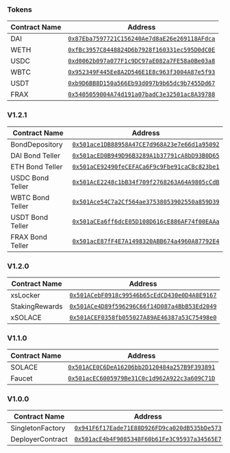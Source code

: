 ### Tokens

| Contract Name                | Address                                      |
|------------------------------|----------------------------------------------|
| DAI                          | [`0x87Eba7597721C156240Ae7d8aE26e269118AFdca`](https://explorer.testnet.aurora.dev/address/0x87Eba7597721C156240Ae7d8aE26e269118AFdca) |
| WETH                         | [`0xfBc3957C8448824D6b7928f160331ec595D0dC0E`](https://explorer.testnet.aurora.dev/address/0xfBc3957C8448824D6b7928f160331ec595D0dC0E) |
| USDC                         | [`0xd0062b097a077F1c9DC97aE082a7FE58a0Be03a8`](https://explorer.testnet.aurora.dev/address/0xd0062b097a077F1c9DC97aE082a7FE58a0Be03a8) |
| WBTC                         | [`0x952349F445Ee8A2D546E1E8c963f3004A87e5f93`](https://explorer.testnet.aurora.dev/address/0x952349F445Ee8A2D546E1E8c963f3004A87e5f93) |
| USDT                         | [`0xb9D6BB8D150a566Eb93d097b9b65dc9b7455Dd67`](https://explorer.testnet.aurora.dev/address/0xb9D6BB8D150a566Eb93d097b9b65dc9b7455Dd67) |
| FRAX                         | [`0x5405059004A74d191a07badC3e32501ac8A39788`](https://explorer.testnet.aurora.dev/address/0x5405059004A74d191a07badC3e32501ac8A39788) |

### V1.2.1

| Contract Name                | Address                                      |
|------------------------------|----------------------------------------------|
| BondDepository               | [`0x501ace1DB88958A47CE7d968A23e7e66d1a95092`](https://explorer.testnet.aurora.dev/address/0x501ace1DB88958A47CE7d968A23e7e66d1a95092) |
| DAI Bond Teller              | [`0x501acED0B949D96B3289A1b37791cA8bD93B0D65`](https://explorer.testnet.aurora.dev/address/0x501acED0B949D96B3289A1b37791cA8bD93B0D65) |
| ETH Bond Teller              | [`0x501aCE92490feCEFACa6F9c9Fbe91caCBc823be1`](https://explorer.testnet.aurora.dev/address/0x501aCE92490feCEFACa6F9c9Fbe91caCBc823be1) |
| USDC Bond Teller             | [`0x501AcE2248c1bB34f709f2768263A64A9805cCdB`](https://explorer.testnet.aurora.dev/address/0x501AcE2248c1bB34f709f2768263A64A9805cCdB) |
| WBTC Bond Teller             | [`0x501Ace54C7a2Cf564ae37538053902550a859D39`](https://explorer.testnet.aurora.dev/address/0x501Ace54C7a2Cf564ae37538053902550a859D39) |
| USDT Bond Teller             | [`0x501aCEa6ff6dcE05D108D616cE886AF74f00EAAa`](https://explorer.testnet.aurora.dev/address/0x501aCEa6ff6dcE05D108D616cE886AF74f00EAAa) |
| FRAX Bond Teller             | [`0x501acE87fF4E7A1498320ABB674a4960A87792E4`](https://explorer.testnet.aurora.dev/address/0x501acE87fF4E7A1498320ABB674a4960A87792E4) |

### V1.2.0

| Contract Name                | Address                                      |
|------------------------------|----------------------------------------------|
| xsLocker                     | [`0x501ACebF0918c99546b65cEdCD430e0D4A8E9167`](https://explorer.testnet.aurora.dev/address/0x501ACebF0918c99546b65cEdCD430e0D4A8E9167) |
| StakingRewards               | [`0x501ACe4D89f596296C66f14D087a4BbB53Ed2049`](https://explorer.testnet.aurora.dev/address/0x501ACe4D89f596296C66f14D087a4BbB53Ed2049) |
| xSOLACE                      | [`0x501ACEF0358fb055027A89AE46387a53C75498e0`](https://explorer.testnet.aurora.dev/address/0x501ACEF0358fb055027A89AE46387a53C75498e0) |

### V1.1.0

| Contract Name                | Address                                      |
|------------------------------|----------------------------------------------|
| SOLACE                       | [`0x501ACE0C6DeA16206bb2D120484a257B9F393891`](https://explorer.testnet.aurora.dev/address/0x501ACE0C6DeA16206bb2D120484a257B9F393891) |
| Faucet                       | [`0x501acEC6005979Be31C0c1d962A922c3a609C71D`](https://explorer.testnet.aurora.dev/address/0x501acEC6005979Be31C0c1d962A922c3a609C71D) |

### V1.0.0

| Contract Name                | Address                                      |
|------------------------------|----------------------------------------------|
| SingletonFactory             | [`0x941F6f17Eade71E88D926FD9ca020dB535bDe573`](https://explorer.testnet.aurora.dev/address/0x941F6f17Eade71E88D926FD9ca020dB535bDe573) |
| DeployerContract             | [`0x501acE4b4F9085348F60b61Fe3C95937a34565E7`](https://explorer.testnet.aurora.dev/address/0x501acE4b4F9085348F60b61Fe3C95937a34565E7) |
